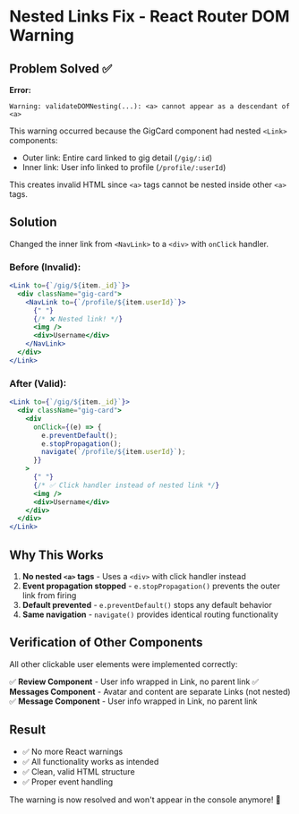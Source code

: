 # Nested Links Fix - React Router DOM Warning

## Problem Solved ✅

**Error:**

```
Warning: validateDOMNesting(...): <a> cannot appear as a descendant of <a>
```

This warning occurred because the GigCard component had nested `<Link>` components:

- Outer link: Entire card linked to gig detail (`/gig/:id`)
- Inner link: User info linked to profile (`/profile/:userId`)

This creates invalid HTML since `<a>` tags cannot be nested inside other `<a>` tags.

## Solution

Changed the inner link from `<NavLink>` to a `<div>` with `onClick` handler.

### Before (Invalid):

```jsx
<Link to={`/gig/${item._id}`}>
  <div className="gig-card">
    <NavLink to={`/profile/${item.userId}`}>
      {" "}
      {/* ❌ Nested link! */}
      <img />
      <div>Username</div>
    </NavLink>
  </div>
</Link>
```

### After (Valid):

```jsx
<Link to={`/gig/${item._id}`}>
  <div className="gig-card">
    <div
      onClick={(e) => {
        e.preventDefault();
        e.stopPropagation();
        navigate(`/profile/${item.userId}`);
      }}
    >
      {" "}
      {/* ✅ Click handler instead of nested link */}
      <img />
      <div>Username</div>
    </div>
  </div>
</Link>
```

## Why This Works

1. **No nested `<a>` tags** - Uses a `<div>` with click handler instead
2. **Event propagation stopped** - `e.stopPropagation()` prevents the outer link from firing
3. **Default prevented** - `e.preventDefault()` stops any default behavior
4. **Same navigation** - `navigate()` provides identical routing functionality

## Verification of Other Components

All other clickable user elements were implemented correctly:

✅ **Review Component** - User info wrapped in Link, no parent link
✅ **Messages Component** - Avatar and content are separate Links (not nested)
✅ **Message Component** - User info wrapped in Link, no parent link

## Result

- ✅ No more React warnings
- ✅ All functionality works as intended
- ✅ Clean, valid HTML structure
- ✅ Proper event handling

The warning is now resolved and won't appear in the console anymore! 🎉

